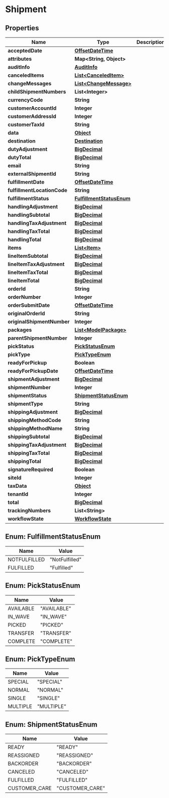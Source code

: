 
# Shipment

## Properties
Name | Type | Description | Notes
------------ | ------------- | ------------- | -------------
**acceptedDate** | [**OffsetDateTime**](OffsetDateTime.md) |  |  [optional]
**attributes** | **Map&lt;String, Object&gt;** |  |  [optional]
**auditInfo** | [**AuditInfo**](AuditInfo.md) |  |  [optional]
**canceledItems** | [**List&lt;CanceledItem&gt;**](CanceledItem.md) |  |  [optional]
**changeMessages** | [**List&lt;ChangeMessage&gt;**](ChangeMessage.md) |  |  [optional]
**childShipmentNumbers** | **List&lt;Integer&gt;** |  |  [optional]
**currencyCode** | **String** |  |  [optional]
**customerAccountId** | **Integer** |  |  [optional]
**customerAddressId** | **Integer** |  |  [optional]
**customerTaxId** | **String** |  |  [optional]
**data** | [**Object**](.md) |  |  [optional]
**destination** | [**Destination**](Destination.md) |  |  [optional]
**dutyAdjustment** | [**BigDecimal**](BigDecimal.md) |  |  [optional]
**dutyTotal** | [**BigDecimal**](BigDecimal.md) |  |  [optional]
**email** | **String** |  |  [optional]
**externalShipmentId** | **String** |  |  [optional]
**fulfillmentDate** | [**OffsetDateTime**](OffsetDateTime.md) |  |  [optional]
**fulfillmentLocationCode** | **String** |  |  [optional]
**fulfillmentStatus** | [**FulfillmentStatusEnum**](#FulfillmentStatusEnum) |  |  [optional]
**handlingAdjustment** | [**BigDecimal**](BigDecimal.md) |  |  [optional]
**handlingSubtotal** | [**BigDecimal**](BigDecimal.md) |  |  [optional]
**handlingTaxAdjustment** | [**BigDecimal**](BigDecimal.md) |  |  [optional]
**handlingTaxTotal** | [**BigDecimal**](BigDecimal.md) |  |  [optional]
**handlingTotal** | [**BigDecimal**](BigDecimal.md) |  |  [optional]
**items** | [**List&lt;Item&gt;**](Item.md) |  |  [optional]
**lineItemSubtotal** | [**BigDecimal**](BigDecimal.md) |  |  [optional]
**lineItemTaxAdjustment** | [**BigDecimal**](BigDecimal.md) |  |  [optional]
**lineItemTaxTotal** | [**BigDecimal**](BigDecimal.md) |  |  [optional]
**lineItemTotal** | [**BigDecimal**](BigDecimal.md) |  |  [optional]
**orderId** | **String** |  |  [optional]
**orderNumber** | **Integer** |  |  [optional]
**orderSubmitDate** | [**OffsetDateTime**](OffsetDateTime.md) |  |  [optional]
**originalOrderId** | **String** |  |  [optional]
**originalShipmentNumber** | **Integer** |  |  [optional]
**packages** | [**List&lt;ModelPackage&gt;**](ModelPackage.md) |  |  [optional]
**parentShipmentNumber** | **Integer** |  |  [optional]
**pickStatus** | [**PickStatusEnum**](#PickStatusEnum) |  |  [optional]
**pickType** | [**PickTypeEnum**](#PickTypeEnum) |  |  [optional]
**readyForPickup** | **Boolean** |  |  [optional]
**readyForPickupDate** | [**OffsetDateTime**](OffsetDateTime.md) |  |  [optional]
**shipmentAdjustment** | [**BigDecimal**](BigDecimal.md) |  |  [optional]
**shipmentNumber** | **Integer** |  |  [optional]
**shipmentStatus** | [**ShipmentStatusEnum**](#ShipmentStatusEnum) |  |  [optional]
**shipmentType** | **String** |  |  [optional]
**shippingAdjustment** | [**BigDecimal**](BigDecimal.md) |  |  [optional]
**shippingMethodCode** | **String** |  |  [optional]
**shippingMethodName** | **String** |  |  [optional]
**shippingSubtotal** | [**BigDecimal**](BigDecimal.md) |  |  [optional]
**shippingTaxAdjustment** | [**BigDecimal**](BigDecimal.md) |  |  [optional]
**shippingTaxTotal** | [**BigDecimal**](BigDecimal.md) |  |  [optional]
**shippingTotal** | [**BigDecimal**](BigDecimal.md) |  |  [optional]
**signatureRequired** | **Boolean** |  |  [optional]
**siteId** | **Integer** |  |  [optional]
**taxData** | [**Object**](.md) |  |  [optional]
**tenantId** | **Integer** |  |  [optional]
**total** | [**BigDecimal**](BigDecimal.md) |  |  [optional]
**trackingNumbers** | **List&lt;String&gt;** |  |  [optional]
**workflowState** | [**WorkflowState**](WorkflowState.md) |  |  [optional]


<a name="FulfillmentStatusEnum"></a>
## Enum: FulfillmentStatusEnum
Name | Value
---- | -----
NOTFULFILLED | &quot;NotFulfilled&quot;
FULFILLED | &quot;Fulfilled&quot;


<a name="PickStatusEnum"></a>
## Enum: PickStatusEnum
Name | Value
---- | -----
AVAILABLE | &quot;AVAILABLE&quot;
IN_WAVE | &quot;IN_WAVE&quot;
PICKED | &quot;PICKED&quot;
TRANSFER | &quot;TRANSFER&quot;
COMPLETE | &quot;COMPLETE&quot;


<a name="PickTypeEnum"></a>
## Enum: PickTypeEnum
Name | Value
---- | -----
SPECIAL | &quot;SPECIAL&quot;
NORMAL | &quot;NORMAL&quot;
SINGLE | &quot;SINGLE&quot;
MULTIPLE | &quot;MULTIPLE&quot;


<a name="ShipmentStatusEnum"></a>
## Enum: ShipmentStatusEnum
Name | Value
---- | -----
READY | &quot;READY&quot;
REASSIGNED | &quot;REASSIGNED&quot;
BACKORDER | &quot;BACKORDER&quot;
CANCELED | &quot;CANCELED&quot;
FULFILLED | &quot;FULFILLED&quot;
CUSTOMER_CARE | &quot;CUSTOMER_CARE&quot;




